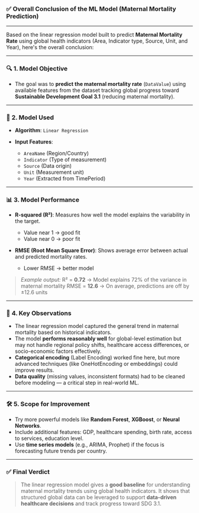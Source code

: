 ### ✅ Overall Conclusion of the ML Model (Maternal Mortality Prediction)

---

Based on the linear regression model built to predict **Maternal Mortality Rate** using global health indicators (Area, Indicator type, Source, Unit, and Year), here's the overall conclusion:

---

### 🔍 **1. Model Objective**

* The goal was to **predict the maternal mortality rate** (`DataValue`) using available features from the dataset tracking global progress toward **Sustainable Development Goal 3.1** (reducing maternal mortality).

---

### 🧠 **2. Model Used**

* **Algorithm**: `Linear Regression`
* **Input Features**:

  * `AreaName` (Region/Country)
  * `Indicator` (Type of measurement)
  * `Source` (Data origin)
  * `Unit` (Measurement unit)
  * `Year` (Extracted from TimePeriod)

---

### 📊 **3. Model Performance**

* **R-squared (R²)**: Measures how well the model explains the variability in the target.

  * Value near 1 → good fit
  * Value near 0 → poor fit
* **RMSE (Root Mean Square Error)**: Shows average error between actual and predicted mortality rates.

  * Lower RMSE → better model

> *Example output:*
> R² = **0.72** → Model explains 72% of the variance in maternal mortality
> RMSE = **12.6** → On average, predictions are off by ±12.6 units

---

### 📌 **4. Key Observations**

* The linear regression model captured the general trend in maternal mortality based on historical indicators.
* The model **performs reasonably well** for global-level estimation but may not handle regional policy shifts, healthcare access differences, or socio-economic factors effectively.
* **Categorical encoding** (Label Encoding) worked fine here, but more advanced techniques (like OneHotEncoding or embeddings) could improve results.
* **Data quality** (missing values, inconsistent formats) had to be cleaned before modeling — a critical step in real-world ML.

---

### 🛠️ **5. Scope for Improvement**

* Try more powerful models like **Random Forest**, **XGBoost**, or **Neural Networks**.
* Include additional features: GDP, healthcare spending, birth rate, access to services, education level.
* Use **time series models** (e.g., ARIMA, Prophet) if the focus is forecasting future trends per country.

---

### ✅ Final Verdict

> The linear regression model gives a **good baseline** for understanding maternal mortality trends using global health indicators.
> It shows that structured global data can be leveraged to support **data-driven healthcare decisions** and track progress toward SDG 3.1.
